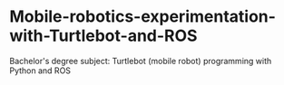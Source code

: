 # Mobile-robotics-experimentation-with-Turtlebot-and-ROS
Bachelor's degree subject: Turtlebot (mobile robot) programming with Python and ROS
